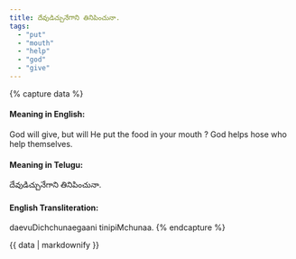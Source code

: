 ```yaml
---
title: దేవుడిచ్చునేగాని తినిపించునా.
tags:
  - "put"
  - "mouth"
  - "help"
  - "god"
  - "give"
---
```


{% capture data %}
#### Meaning in English:
God will give, but will He put the food in your mouth ?
God helps hose who help themselves.

#### Meaning in Telugu:
దేవుడిచ్చునేగాని తినిపించునా.

#### English Transliteration:
daevuDichchunaegaani tinipiMchunaa.
{% endcapture %}

{{ data | markdownify }}

